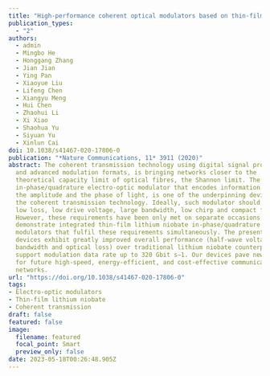 ```yaml
---
title: "High-performance coherent optical modulators based on thin-film lithium niobate platform"
publication_types:
  - "2"
authors:
  - admin
  - Mingbo He
  - Honggang Zhang
  - Jian Jian
  - Ying Pan
  - Xiaoyue Liu
  - Lifeng Chen
  - Xiangyu Meng
  - Hui Chen
  - Zhaohui Li
  - Xi Xiao
  - Shaohua Yu
  - Siyuan Yu
  - Xinlun Cai
doi: 10.1038/s41467-020-17806-0
publication: "*Nature Communications, 11* 3911 (2020)"
abstract: The coherent transmission technology using digital signal processing
  and advanced modulation formats, is bringing networks closer to the
  theoretical capacity limit of optical fibres, the Shannon limit. The
  in-phase/quadrature electro-optic modulator that encodes information on both
  the amplitude and the phase of light, is one of the underpinning devices for
  the coherent transmission technology. Ideally, such modulator should feature a
  low loss, low drive voltage, large bandwidth, low chirp and compact footprint.
  However, these requirements have been only met on separate occasions. Here, we
  demonstrate integrated thin-film lithium niobate in-phase/quadrature
  modulators that fulfil these requirements simultaneously. The presented
  devices exhibit greatly improved overall performance (half-wave voltage,
  bandwidth and optical loss) over traditional lithium niobate counterparts, and
  support modulation data rate up to 320 Gbit s−1. Our devices pave new routes
  for future high-speed, energy-efficient, and cost-effective communication
  networks.
url: "https://doi.org/10.1038/s41467-020-17806-0"
tags:
- Electro-optic modulators
- Thin-film lithium niobate
- Coherent transmission
draft: false
featured: false
image:
  filename: featured
  focal_point: Smart
  preview_only: false
date: 2023-05-18T00:26:48.905Z
---
```

